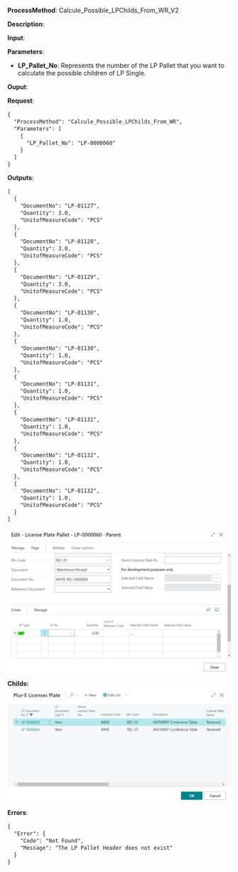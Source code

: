 **ProcessMethod**: Calcule_Possible_LPChilds_From_WR_V2

**Description**:


**Input**:

**Parameters**: 
-	**LP_Pallet_No**: Represents the number of the LP Pallet that you want to calculate the possible children of LP Single.

**Ouput**:  


**Request**:

```
{
  "ProcessMethod": "Calcule_Possible_LPChilds_From_WR",
  "Parameters": [
    {
      "LP_Pallet_No": "LP-0000060"
    }
  ]
}
```


**Outputs**:


```
[
  {
    "DocumentNo": "LP-01127",
    "Quantity": 3.0,
    "UnitofMeasureCode": "PCS"
  },
  {
    "DocumentNo": "LP-01128",
    "Quantity": 3.0,
    "UnitofMeasureCode": "PCS"
  },
  {
    "DocumentNo": "LP-01129",
    "Quantity": 3.0,
    "UnitofMeasureCode": "PCS"
  },
  {
    "DocumentNo": "LP-01130",
    "Quantity": 1.0,
    "UnitofMeasureCode": "PCS"
  },
  {
    "DocumentNo": "LP-01130",
    "Quantity": 1.0,
    "UnitofMeasureCode": "PCS"
  },
  {
    "DocumentNo": "LP-01131",
    "Quantity": 1.0,
    "UnitofMeasureCode": "PCS"
  },
  {
    "DocumentNo": "LP-01131",
    "Quantity": 1.0,
    "UnitofMeasureCode": "PCS"
  },
  {
    "DocumentNo": "LP-01132",
    "Quantity": 1.0,
    "UnitofMeasureCode": "PCS"
  },
  {
    "DocumentNo": "LP-01132",
    "Quantity": 1.0,
    "UnitofMeasureCode": "PCS"
  }
]
```
![image.png](/.attachments/image-16a6bf67-670d-458c-a671-0ae2bfbd7436.png)

**Childs:**
![image.png](/.attachments/image-b70efa85-5a5f-4412-8c1b-3919e5b71657.png)
 

**Errors**:

```
{
  "Error": {
    "Code": "Not Found",
    "Message": "The LP Pallet Header does not exist"
  }
}
```



